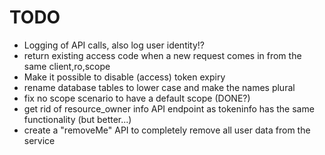 # TODO

* Logging of API calls, also log user identity!?
* return existing access code when a new request comes in from the same client,ro,scope
* Make it possible to disable (access) token expiry
* rename database tables to lower case and make the names plural
* fix no scope scenario to have a default scope (DONE?)
* get rid of resource_owner info API endpoint as tokeninfo has the same 
  functionality (but better...)
* create a "removeMe" API to completely remove all user data from the service

